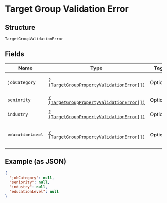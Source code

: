 
# Target Group Validation Error

## Structure

`TargetGroupValidationError`

## Fields

| Name | Type | Tags | Description | Getter | Setter |
|  --- | --- | --- | --- | --- | --- |
| `jobCategory` | [`?(TargetGroupPropertyValidationError[])`](../../doc/models/target-group-property-validation-error.md) | Optional | - | getJobCategory(): ?array | setJobCategory(?array jobCategory): void |
| `seniority` | [`?(TargetGroupPropertyValidationError[])`](../../doc/models/target-group-property-validation-error.md) | Optional | - | getSeniority(): ?array | setSeniority(?array seniority): void |
| `industry` | [`?(TargetGroupPropertyValidationError[])`](../../doc/models/target-group-property-validation-error.md) | Optional | - | getIndustry(): ?array | setIndustry(?array industry): void |
| `educationLevel` | [`?(TargetGroupPropertyValidationError[])`](../../doc/models/target-group-property-validation-error.md) | Optional | - | getEducationLevel(): ?array | setEducationLevel(?array educationLevel): void |

## Example (as JSON)

```json
{
  "jobCategory": null,
  "seniority": null,
  "industry": null,
  "educationLevel": null
}
```

